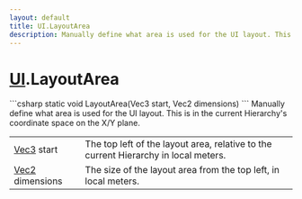 ```yaml
---
layout: default
title: UI.LayoutArea
description: Manually define what area is used for the UI layout. This is in the current Hierarchy's coordinate space on the X/Y plane.
---
```

# [UI]({{site.url}}/Pages/Reference/UI.html).LayoutArea

<div class='signature' markdown='1'>
```csharp
static void LayoutArea(Vec3 start, Vec2 dimensions)
```
Manually define what area is used for the UI layout. This
is in the current Hierarchy's coordinate space on the X/Y plane.
</div>

|  |  |
|--|--|
|[Vec3]({{site.url}}/Pages/Reference/Vec3.html) start|The top left of the layout area, relative to             the current Hierarchy in local meters.|
|[Vec2]({{site.url}}/Pages/Reference/Vec2.html) dimensions|The size of the layout area from the top             left, in local meters.|




